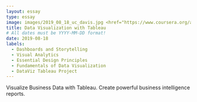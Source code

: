 ```yaml
---
layout: essay
type: essay
image: images/2019_08_18_uc_davis.jpg <href="https://www.coursera.org/account/accomplishments/specialization/6CCDC75BDFPP">
title: Data Visualization with Tableau
# All dates must be YYYY-MM-DD format!
date: 2019-08-18
labels:
  - Dashboards and Storytelling 
  - Visual Analytics
  - Essential Design Principles
  - Fundamentals of Data Visualization
  - DataViz Tableau Project
---
```

Visualize Business Data with Tableau. Create powerful business intelligence reports.




